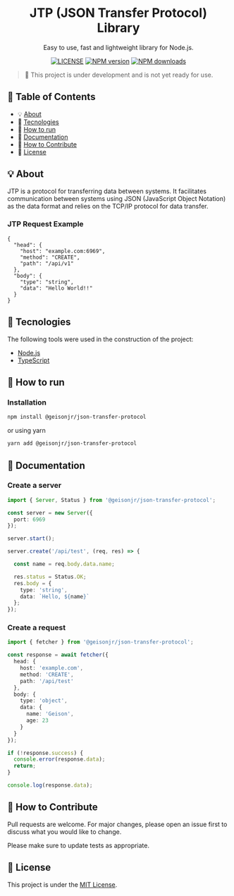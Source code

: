 <h1 align="center">
  JTP (JSON Transfer Protocol) Library
</h1>
<div align="center">

Easy to use, fast and lightweight library for Node.js.

</div>

<div align="center">

[![LICENSE](https://img.shields.io/github/license/geisonjr/json-transfer-protocol?style=flat)](https://github.com/GeisonJr/json-transfer-protocol/blob/main/LICENSE)
[![NPM version](https://img.shields.io/npm/v/@geisonjr/json-transfer-protocol?style=flat)](https://npmjs.com/package/@geisonjr/json-transfer-protocol)
[![NPM downloads](https://img.shields.io/npm/dt/@geisonjr/json-transfer-protocol?style=flat)](https://npmjs.com/package/@geisonjr/json-transfer-protocol)

</div>

> :construction: This project is under development and is not yet ready for use.

## :link: Table of Contents

- :bulb: [About](#bulb-about)
- :rocket: [Tecnologies](#rocket-tecnologies)
- :construction_worker: [How to run](#construction_worker-how-to-run)
- :book: [Documentation](#book-documentation)
- :handshake: [How to Contribute](#handshake-how-to-contribute)
- :memo: [License](#memo-license)

## :bulb: About

JTP is a protocol for transferring data between systems. It facilitates communication between systems using JSON (JavaScript Object Notation) as the data format and relies on the TCP/IP protocol for data transfer.

### JTP Request Example

```jsonc
{
  "head": {
    "host": "example.com:6969",
    "method": "CREATE",
    "path": "/api/v1"
  },
  "body": {
    "type": "string",
    "data": "Hello World!!"
  }
}
```

## :rocket: Tecnologies

The following tools were used in the construction of the project:

- [Node.js](https://nodejs.org/en/)
- [TypeScript](https://www.typescriptlang.org/)

## :construction_worker: How to run

### Installation

```bash
npm install @geisonjr/json-transfer-protocol
```

or using yarn

```bash
yarn add @geisonjr/json-transfer-protocol
```

## :book: Documentation

### Create a server

```typescript
import { Server, Status } from '@geisonjr/json-transfer-protocol';

const server = new Server({
  port: 6969
});

server.start();

server.create('/api/test', (req, res) => {

  const name = req.body.data.name;

  res.status = Status.OK;
  res.body = {
    type: 'string',
    data: `Hello, ${name}`
  };
});
```

### Create a request

```typescript
import { fetcher } from '@geisonjr/json-transfer-protocol';

const response = await fetcher({
  head: {
    host: 'example.com',
    method: 'CREATE',
    path: '/api/test'
  },
  body: {
    type: 'object',
    data: {
      name: 'Geison',
      age: 23
    }
  }
});

if (!response.success) {
  console.error(response.data);
  return;
}

console.log(response.data);
```

## :handshake: How to Contribute

Pull requests are welcome. For major changes, please open an issue first to
discuss what you would like to change.

Please make sure to update tests as appropriate.

## :memo: License

This project is under the
[MIT License](https://github.com/GeisonJr/json-transfer-protocol/blob/main/LICENSE).

